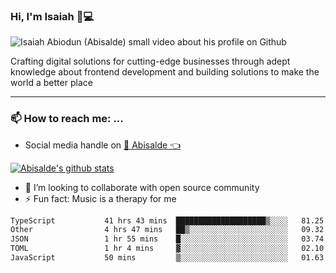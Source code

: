 ### Hi, I'm Isaiah 🌻💻

<img src="https://res.cloudinary.com/abisalde/image/upload/c_scale,h_311,w_816/v1616039512/Abisalde_github.gif" alt="Isaiah Abiodun (Abisalde) small video about his profile on Github">

Crafting digital solutions for cutting-edge businesses through adept knowledge about frontend development and building solutions to make the world a better place
<hr>

### 📫 How to reach me: ...
- Social media handle on <a href="https://twitter.com/abisalde">🔔  Abisalde   👈</a>


[![Abisalde's github stats](https://github-readme-stats.vercel.app/api?username=abisalde)](https://github.com/abisalde/github-readme-stats)

- 👯 I’m looking to collaborate with open source community
- ⚡ Fun fact: Music is a therapy for me


<!--
**abisalde/Abisalde** is a ✨ _special_ ✨ repository because its `README.md` (this file) appears on your GitHub profile.

Here are some ideas to get you started:


- 👯 I’m looking to collaborate with open source community
- 🤔 I’m looking for help with ...
- 💬 Ask me about ...
- 📫 How to reach me: ...
- 😄 Pronouns: ...
- ⚡ Fun fact: ...
-->

<!--START_SECTION:waka-->

```txt
TypeScript           41 hrs 43 mins  ████████████████████▒░░░░   81.25 %
Other                4 hrs 47 mins   ██▒░░░░░░░░░░░░░░░░░░░░░░   09.32 %
JSON                 1 hr 55 mins    █░░░░░░░░░░░░░░░░░░░░░░░░   03.74 %
TOML                 1 hr 4 mins     ▓░░░░░░░░░░░░░░░░░░░░░░░░   02.10 %
JavaScript           50 mins         ▒░░░░░░░░░░░░░░░░░░░░░░░░   01.63 %
```

<!--END_SECTION:waka-->

